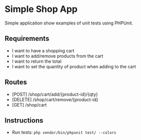 # Simple Shop App

Simple application show examples of unit tests using PHPUnit.

## Requirements

- I want to have a shopping cart
- I want to add/remove products from the cart
- I want to return the total
- I want to set the quantity of product when adding to the cart

## Routes

- [POST] /shop/cart/add/{product-id}/{qty}
- [DELETE] /shop/cart/remove/{product-id}
- [GET] /shop/cart

## Instructions

- Run tests: `php vendor/bin/phpunit test/ --colors`